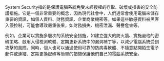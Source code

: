 System Security指的是保護電腦系統免受未經授權的存取、破壞或損害的安全防護措施。它是一個非常重要的概念，因為現代社會中，人們通常會使用電腦來儲存重要的資訊，如個人資料、財務資訊、企業商業機密等。如果這些敏感資料被黑客入侵控制，可能會導致嚴重後果，如財務損失、機密泄漏、聲譽危害等。

例如，企業可以實施多層次的系統安全措施，如建立強大的防火牆、實施嚴格的密碼策略、啟用入侵檢測軟體、定期更新系統中的漏洞補丁等，以減少電腦系統受到攻擊的風險。同時，個人也可以通過使用可靠的防病毒軟體、不隨意點開陌生電子郵件或連結、定期更換密碼等簡單的措施保護他們自己的電腦系統安全。